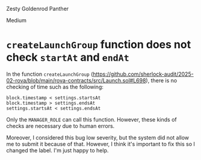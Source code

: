 Zesty Goldenrod Panther

Medium

# ``createLaunchGroup`` function does not check ``startAt`` and ``endAt``

In the function ``createLaunchGroup`` (https://github.com/sherlock-audit/2025-02-rova/blob/main/rova-contracts/src/Launch.sol#L698), there is no checking of time such as the following:
```solidity
block.timestamp < settings.startsAt
block.timestamp > settings.endsAt
settings.startsAt < settings.endsAt
```
Only the ``MANAGER_ROLE`` can call this function. However, these kinds of checks are necessary due to human errors.

Moreover, I considered this bug low severity, but the system did not allow me to submit it because of that. However, I think it's important to fix this so I changed the label. I'm just happy to help.